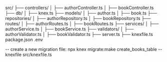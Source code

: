 src/
├── controllers/
│ ├── authorController.ts
│ ├── bookController.ts
├── db/
│ ├── knex.ts
├── models/
│ ├── author.ts
│ ├── book.ts
├── repositories/
│ ├── authorRepository.ts
│ ├── bookRepository.ts
├── routes/
│ ├── authorRoutes.ts
│ ├── bookRoutes.ts
├── services/
│ ├── authorService.ts
│ ├── bookService.ts
├── validators/
│ ├── authorValidator.ts
│ ├── bookValidator.ts
├── server.ts
├── knexfile.ts
package.json
.env

--
create a new migration file:
npx knex migrate:make create_books_table --knexfile src/knexfile.ts
